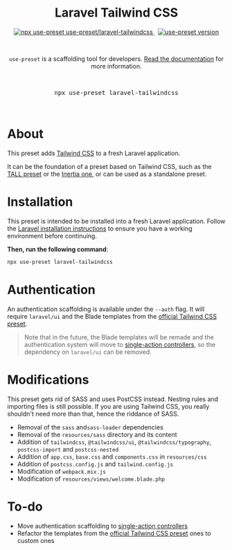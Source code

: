 <p align="center">
  <h1 align="center">Laravel Tailwind CSS</h1>
  <p align="center">
    <a href="https://github.com/use-preset/use-preset/releases">
      <img alt="npx use-preset use-preset/laravel-tailwindcss" src="https://img.shields.io/badge/use--preset-laravel--tailwindcss-blue?style=flat-square">
    </a>
    &nbsp;
    <a href="https://www.npmjs.com/package/use-preset">
      <img alt="use-preset version" src="https://img.shields.io/npm/v/use-preset?color=32c854&style=flat-square&label=use-preset">
    </a>
  </p>
  <br />
  <p align="center">
    <code>use-preset</code> is a scaffolding tool for developers. <a href="https://docs.usepreset.dev/">Read the documentation</a> for more information.
  </p>
  <br />
  <pre align="center">npx use-preset laravel-tailwindcss</pre>
  &nbsp;
<p>

# About

This preset adds [Tailwind CSS](https://tailwindcss.com) to a fresh Laravel application.

It can be the foundation of a preset based on Tailwind CSS, such as the [TALL preset](https://github.com/use-preset/tall) or the [Inertia one](https://github.com/use-preset/inertia), or can be used as a standalone preset.

# Installation

This preset is intended to be installed into a fresh Laravel application. Follow the [Laravel installation instructions](https://laravel.com/docs/7.x/installation) to ensure you have a working environment before continuing.

**Then, run the following command**:

```bash
npx use-preset laravel-tailwindcss
```

# Authentication

An authentication scaffolding is available under the `--auth` flag. It will require `laravel/ui` and the Blade templates from the [official Tailwind CSS preset](https://github.com/laravel-frontend-presets/tailwindcss).

> Note that in the future, the Blade templates will be remade and the authentication system will move to [single-action controllers](https://driesvints.com/blog/the-beauty-of-single-action-controllers/), so the dependency on `laravel/ui` can be removed.

# Modifications

This preset gets rid of SASS and uses PostCSS instead. Nesting rules and importing files is still possible. If you are using Tailwind CSS, you really shouldn't need more than that, hence the riddance of SASS.

- Removal of the `sass` and`sass-loader` dependencies
- Removal of the `resources/sass` directory and its content
- Addition of `tailwindcss`, `@tailwindcss/ui`, `@tailwindcss/typography`, `postcss-import` and `postcss-nested`
- Addition of `app.css`, `base.css` and `components.css` in `resources/css`
- Addition of `postcss.config.js` and `tailwind.config.js`
- Modification of `webpack.mix.js`
- Modification of `resources/views/welcome.blade.php`

# To-do

- Move authentication scaffolding to [single-action controllers](https://driesvints.com/blog/the-beauty-of-single-action-controllers/)
- Refactor the templates from the [official Tailwind CSS preset](https://github.com/laravel-frontend-presets/tailwindcss) ones to custom ones
